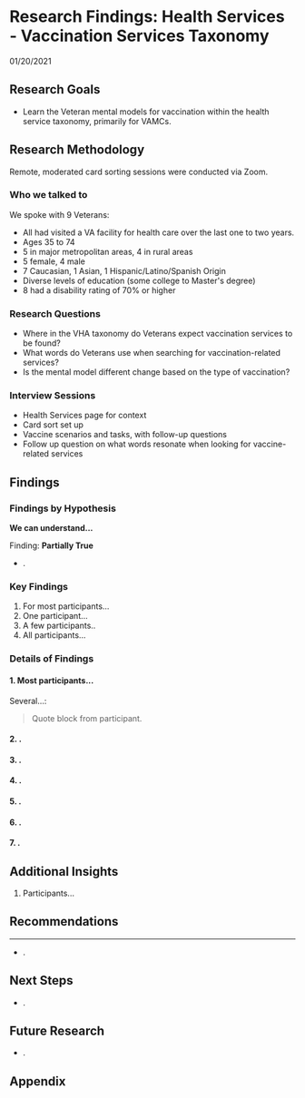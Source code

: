 # Research Findings: Health Services - Vaccination Services Taxonomy

01/20/2021

## Research Goals 

- Learn the Veteran mental models for vaccination within the health service taxonomy, primarily for VAMCs.

## Research Methodology 

Remote, moderated card sorting sessions were conducted via Zoom.

### Who we talked to
We spoke with 9 Veterans:

* All had visited a VA facility for health care over the last one to two years.
* Ages 35 to 74
* 5 in major metropolitan areas, 4 in rural areas
* 5 female, 4 male
* 7 Caucasian, 1 Asian, 1 Hispanic/Latino/Spanish Origin
* Diverse levels of education (some college to Master's degree)
* 8 had a disability rating of 70% or higher

### Research Questions

- Where in the VHA taxonomy do Veterans expect vaccination services to be found?
- What words do Veterans use when searching for vaccination-related services?
- Is the mental model different change based on the type of vaccination?

### Interview Sessions

- Health Services page for context
- Card sort set up
- Vaccine scenarios and tasks, with follow-up questions
- Follow up question on what words resonate when looking for vaccine-related services


## Findings

### Findings by Hypothesis

__We can understand...__

Finding: __Partially True__
* . 

### Key Findings

1. For most participants...
2. One participant...
3. A few participants..
4. All participants... 

### Details of Findings

#### 1. Most participants...
Several...:
> Quote block from participant.

#### 2. .

#### 3. .

#### 4. .

#### 5. .

#### 6. .

#### 7. .


## Additional Insights

1. Participants...


## Recommendations
__ __ __
* .


## Next Steps

* .

## Future Research
* .

## Appendix
